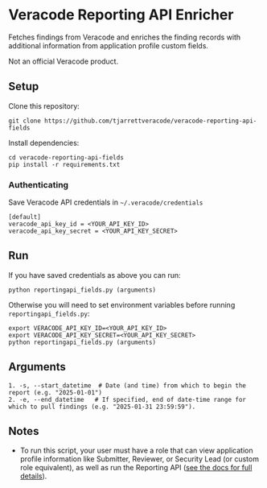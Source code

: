 # Veracode Reporting API Enricher

Fetches findings from Veracode and enriches the finding records with additional information from application profile custom fields.

Not an official Veracode product. 

## Setup

Clone this repository:

    git clone https://github.com/tjarrettveracode/veracode-reporting-api-fields

Install dependencies:

    cd veracode-reporting-api-fields
    pip install -r requirements.txt


### Authenticating 

Save Veracode API credentials in `~/.veracode/credentials`

    [default]
    veracode_api_key_id = <YOUR_API_KEY_ID>
    veracode_api_key_secret = <YOUR_API_KEY_SECRET>

## Run

If you have saved credentials as above you can run:

    python reportingapi_fields.py (arguments)

Otherwise you will need to set environment variables before running `reportingapi_fields.py`:

    export VERACODE_API_KEY_ID=<YOUR_API_KEY_ID>
    export VERACODE_API_KEY_SECRET=<YOUR_API_KEY_SECRET>
    python reportingapi_fields.py (arguments)

## Arguments

    1. -s, --start_datetime  # Date (and time) from which to begin the report (e.g. "2025-01-01")
    2. -e, --end_datetime   # If specified, end of date-time range for which to pull findings (e.g. "2025-01-31 23:59:59").

## Notes

- To run this script, your user must have a role that can view application profile information like Submitter, Reviewer, or Security Lead (or custom role equivalent), as well as run the Reporting API ([see the docs for full details](https://docs.veracode.com/r/Reporting_REST_API#permissions-and-authentication)).

